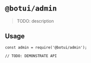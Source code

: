 # `@botui/admin`

> TODO: description

## Usage

```
const admin = require('@botui/admin');

// TODO: DEMONSTRATE API
```

